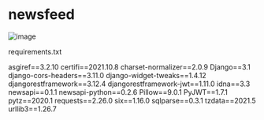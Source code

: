 # newsfeed
![image](https://user-images.githubusercontent.com/5999779/157379211-e0f99495-be39-44f0-a4e0-db914d451f95.png)



requirements.txt

asgiref==3.2.10
certifi==2021.10.8
charset-normalizer==2.0.9
Django==3.1
django-cors-headers==3.11.0
django-widget-tweaks==1.4.12
djangorestframework==3.12.4
djangorestframework-jwt==1.11.0
idna==3.3
newsapi==0.1.1
newsapi-python==0.2.6
Pillow==9.0.1
PyJWT==1.7.1
pytz==2020.1
requests==2.26.0
six==1.16.0
sqlparse==0.3.1
tzdata==2021.5
urllib3==1.26.7

